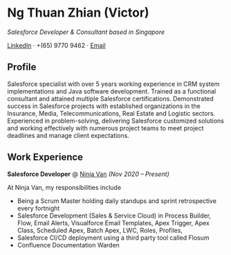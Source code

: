 # Ng Thuan Zhian (Victor)

_Salesforce Developer & Consultant based in Singapore_

[LinkedIn](https://my.linkedin.com/in/victortzng) · +(65) 9770 9462 · [Email](mailto:victorng8@gmail.com)

## Profile

Salesforce specialist with over 5 years working experience in CRM system implementations and Java software development. Trained as a functional consultant and attained multiple Salesforce certifications. Demonstrated success in Salesforce projects with established organizations in the Insurance, Media, Telecommunications, Real Estate and Logistic sectors. Experienced in problem-solving, delivering Salesforce customized solutions and working effectively with numerous project teams to meet project deadlines and manage client expectations.

## Work Experience
**Salesforce Developer** @ [Ninja Van](https://www.ninjavan.co/) _(Nov 2020 – Present)_

At Ninja Van, my responsibilities include 
- Being a Scrum Master holding daily standups and sprint retrospective every fortnight
- Salesforce Development (Sales & Service Cloud) in Process Builder, Flow, Email Alerts, Visualforce Email Templates, Apex Trigger, Apex Class, Scheduled Apex, Batch Apex, LWC, Roles, Profiles, 
- Salesforce CI/CD deployment using a third party tool called Flosum
- Confluence Documentation Warden




